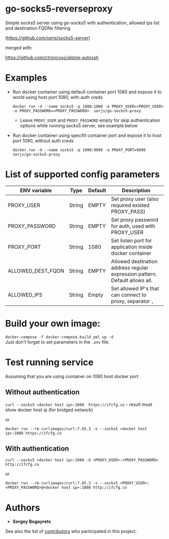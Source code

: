 # go-socks5-reverseproxy

Simple socks5 server using go-socks5 with authentication, allowed ips list and destination FQDNs filtering

(https://github.com/serjs/socks5-server)

merged with:

https://github.com/ctroncoso/alpine-autossh

# Examples

- Run docker container using default container port 1080 and expose it to world using host port 1080, with auth creds

    ```docker run -d --name socks5 -p 1080:1080 -e PROXY_USER=<PROXY_USER> -e PROXY_PASSWORD=<PROXY_PASSWORD>  serjs/go-socks5-proxy```

    - Leave `PROXY_USER` and `PROXY_PASSWORD` empty for skip authentication options while running socks5 server, see example below

- Run docker container using specifit container port and expose it to host port 1090, without auth creds

    ```docker run -d --name socks5 -p 1090:9090 -e PROXY_PORT=9090 serjs/go-socks5-proxy```

# List of supported config parameters

|ENV variable|Type|Default|Description|
|------------|----|-------|-----------|
|PROXY_USER|String|EMPTY|Set proxy user (also required existed PROXY_PASS)|
|PROXY_PASSWORD|String|EMPTY|Set proxy password for auth, used with PROXY_USER|
|PROXY_PORT|String|1080|Set listen port for application inside docker container|
|ALLOWED_DEST_FQDN|String|EMPTY|Allowed destination address regular expression pattern. Default allows all.|
|ALLOWED_IPS|String|Empty|Set allowed IP's that can connect to proxy, separator `,`|


# Build your own image:
`docker-compose -f docker-compose.build.yml up -d`\
Just don't forget to set parameters in the `.env` file.

# Test running service

Assuming that you are using container on 1080 host docker port

## Without authentication

```curl --socks5 <docker host ip>:1080  https://ifcfg.co``` - result must show docker host ip (for bridged network)

or

```docker run --rm curlimages/curl:7.65.3 -s --socks5 <docker host ip>:1080 https://ifcfg.co```

## With authentication

```curl --socks5 <docker host ip>:1080 -U <PROXY_USER>:<PROXY_PASSWORD> http://ifcfg.co```

or

```docker run --rm curlimages/curl:7.65.3 -s --socks5 <PROXY_USER>:<PROXY_PASSWORD>@<docker host ip>:1080 http://ifcfg.co```

# Authors

* **Sergey Bogayrets**

See also the list of [contributors](https://github.com/serjs/socks5-server/graphs/contributors) who participated in this project.
